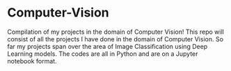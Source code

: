 # Computer-Vision
Compilation of my projects in the domain of Computer Vision!
This repo will consist of all the projects I have done in the domain of Computer Vision. So far my projects span over the area of Image Classification using Deep Learning models. The codes are all in Python and are on a Jupyter notebook format. 
